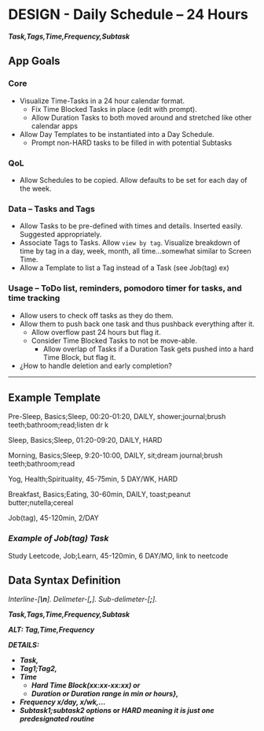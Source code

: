 # DESIGN - Daily Schedule – 24 Hours

***Task,Tags,Time,Frequency,Subtask***

## App Goals

### Core

- Visualize Time-Tasks in a 24 hour calendar format.
    - Fix Time Blocked Tasks in place (edit with prompt).
    - Allow Duration Tasks to both moved around and stretched like other calendar apps
- Allow Day Templates to be instantiated into a Day Schedule.
    - Prompt non-HARD tasks to be filled in with potential Subtasks

### QoL

- Allow Schedules to be copied. Allow defaults to be set for each day of the week.

### Data – Tasks and Tags

- Allow Tasks to be pre-defined with times and details. Inserted easily. Suggested appropriately.
- Associate Tags to Tasks. Allow `view by tag`. Visualize breakdown of time by tag in a day, week, month, all time…somewhat similar to Screen Time.
- Allow a Template to list a Tag instead of a Task (see Job(tag) ex)

### Usage – ToDo list, reminders, pomodoro timer for tasks, and time tracking

- Allow users to check off tasks as they do them.
- Allow them to push back one task and thus pushback everything after it.
    - Allow overflow past 24 hours but flag it.
    - Consider Time Blocked Tasks to not be move-able.
        - Allow overlap of Tasks if a Duration Task gets pushed into a hard Time Block, but flag it.
- ¿How to handle deletion and early completion?

---

## Example Template

Pre-Sleep, Basics;Sleep, 00:20-01:20, DAILY, shower;journal;brush teeth;bathroom;read;listen dr k

Sleep, Basics;Sleep, 01:20-09:20, DAILY, HARD

Morning, Basics;Sleep, 9:20-10:00, DAILY, sit;dream journal;brush teeth;bathroom;read

Yog, Health;Spirituality, 45-75min, 5 DAY/WK, HARD

Breakfast, Basics;Eating, 30-60min, DAILY, toast;peanut butter;nutella;cereal

Job(tag), 45-120min, 2/DAY

### *Example of Job(tag) Task*

Study Leetcode, Job;Learn, 45-120min, 6 DAY/MO, link to neetcode

## Data Syntax Definition

*Interline-[**\n**]. Delimeter-[**,**]. Sub-delimeter-[**;**].*

***Task,Tags,Time,Frequency,Subtask***

***ALT: Tag,Time,Frequency***

***DETAILS:*** 

- ***Task,***
- ***Tag1;Tag2,***
- ***Time***
    - ***Hard Time Block(xx:xx-xx:xx) or***
    - ***Duration or Duration range in min or hours},***
- ***Frequency x/day, x/wk,…***
- ***Subtask1;subtask2 options* or *HARD meaning it is just one predesignated routine***